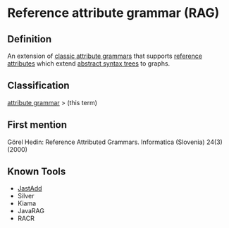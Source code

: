 # Reference attribute grammar (RAG)

## Definition
An extension of [classic attribute grammars](classic_attribute_grammars.md) that supports [reference attributes](reference_attribute.md) which extend [abstract syntax trees](abstract_syntax_tree.md) to graphs.

## Classification
[attribute grammar](attribute_grammar.md) \> (this term)

## First mention
Görel Hedin: Reference Attributed Grammars. Informatica (Slovenia) 24(3) (2000)

## Known Tools
* [JastAdd](http://jastadd.org)
* Silver
* Kiama
* JavaRAG
* RACR

